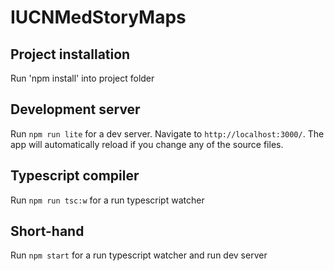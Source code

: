 # IUCNMedStoryMaps

## Project installation

Run 'npm install' into project folder

## Development server

Run `npm run lite` for a dev server. Navigate to `http://localhost:3000/`. The app will automatically reload if you change any of the source files.

## Typescript compiler

Run `npm run tsc:w` for a run typescript watcher

## Short-hand

Run `npm start` for a run typescript watcher and run dev server
